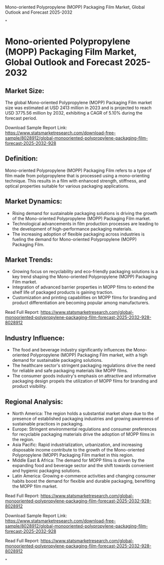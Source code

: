 Mono-oriented Polypropylene (MOPP) Packaging Film Market, Global Outlook and Forecast 2025-2032 

"<!DOCTYPE html>
<html>
<head>
  <title>Mono-oriented Polypropylene (MOPP) Packaging Film Market, Global Outlook and Forecast 2025-2032</title>
</head>
<body>

<h1>Mono-oriented Polypropylene (MOPP) Packaging Film Market, Global Outlook and Forecast 2025-2032</h1>

<h2>Market Size:</h2>
<p>The global Mono-oriented Polypropylene (MOPP) Packaging Film market size was estimated at USD 2413 million in 2023 and is projected to reach USD 3775.56 million by 2032, exhibiting a CAGR of 5.10% during the forecast period.</p>
<p>Download Sample Report Link: <a href='https://www.statsmarketresearch.com/download-free-sample/8028912/global-monooriented-polypropylene-packaging-film-forecast-2025-2032-928'>https://www.statsmarketresearch.com/download-free-sample/8028912/global-monooriented-polypropylene-packaging-film-forecast-2025-2032-928</a></p>

<h2>Definition:</h2>
<p>Mono-oriented Polypropylene (MOPP) Packaging Film refers to a type of film made from polypropylene that is processed using a mono-orienting technique. This results in a film with enhanced strength, stiffness, and optical properties suitable for various packaging applications.</p>

<h2>Market Dynamics:</h2>
<ul>
  <li>Rising demand for sustainable packaging solutions is driving the growth of the Mono-oriented Polypropylene (MOPP) Packaging Film market.</li>
  <li>Technological advancements in film production processes are leading to the development of high-performance packaging materials.</li>
  <li>The increasing adoption of flexible packaging across industries is fueling the demand for Mono-oriented Polypropylene (MOPP) Packaging Film.</li>
</ul>

<h2>Market Trends:</h2>
<ul>
  <li>Growing focus on recyclability and eco-friendly packaging solutions is a key trend shaping the Mono-oriented Polypropylene (MOPP) Packaging Film market.</li>
  <li>Integration of advanced barrier properties in MOPP films to extend the shelf life of packaged products is gaining traction.</li>
  <li>Customization and printing capabilities on MOPP films for branding and product differentiation are becoming popular among manufacturers.</li>
</ul>
<p>Read Full Report: <a href='https://www.statsmarketresearch.com/global-monooriented-polypropylene-packaging-film-forecast-2025-2032-928-8028912'>https://www.statsmarketresearch.com/global-monooriented-polypropylene-packaging-film-forecast-2025-2032-928-8028912</a></p>

<h2>Industry Influence:</h2>
<ul>
  <li>The food and beverage industry significantly influences the Mono-oriented Polypropylene (MOPP) Packaging Film market, with a high demand for sustainable packaging solutions.</li>
  <li>The healthcare sector's stringent packaging regulations drive the need for reliable and safe packaging materials like MOPP films.</li>
  <li>The consumer goods industry's emphasis on attractive and informative packaging design propels the utilization of MOPP films for branding and product visibility.</li>
</ul>

<h2>Regional Analysis:</h2>
<ul>
  <li>North America: The region holds a substantial market share due to the presence of established packaging industries and growing awareness of sustainable practices in packaging.</li>
  <li>Europe: Stringent environmental regulations and consumer preferences for recyclable packaging materials drive the adoption of MOPP films in the region.</li>
  <li>Asia Pacific: Rapid industrialization, urbanization, and increasing disposable income contribute to the growth of the Mono-oriented Polypropylene (MOPP) Packaging Film market in this region.</li>
  <li>Middle East & Africa: The demand for MOPP films is driven by the expanding food and beverage sector and the shift towards convenient and hygienic packaging solutions.</li>
  <li>Latin America: Growing e-commerce activities and changing consumer habits boost the demand for flexible and durable packaging, benefiting the MOPP film market.</li>
</ul>
<p>Read Full Report: <a href='https://www.statsmarketresearch.com/global-monooriented-polypropylene-packaging-film-forecast-2025-2032-928-8028912'>https://www.statsmarketresearch.com/global-monooriented-polypropylene-packaging-film-forecast-2025-2032-928-8028912</a></p>

<p>Download Sample Report Link: <a href='https://www.statsmarketresearch.com/download-free-sample/8028912/global-monooriented-polypropylene-packaging-film-forecast-2025-2032-928'>https://www.statsmarketresearch.com/download-free-sample/8028912/global-monooriented-polypropylene-packaging-film-forecast-2025-2032-928</a></p>

<p>Read Full Report: <a href='https://www.statsmarketresearch.com/global-monooriented-polypropylene-packaging-film-forecast-2025-2032-928-8028912'>https://www.statsmarketresearch.com/global-monooriented-polypropylene-packaging-film-forecast-2025-2032-928-8028912</a></p>

</body>
</html>"
